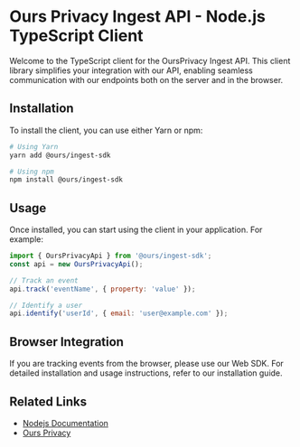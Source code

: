 # Ours Privacy Ingest API - Node.js TypeScript Client

Welcome to the TypeScript client for the OursPrivacy Ingest API. This client library simplifies your integration with our API, enabling seamless communication with our endpoints both on the server and in the browser.

## Installation

To install the client, you can use either Yarn or npm:

```bash
# Using Yarn
yarn add @ours/ingest-sdk

# Using npm
npm install @ours/ingest-sdk
```

## Usage

Once installed, you can start using the client in your application. For example:

```javascript
import { OursPrivacyApi } from '@ours/ingest-sdk';
const api = new OursPrivacyApi();

// Track an event
api.track('eventName', { property: 'value' });

// Identify a user
api.identify('userId', { email: 'user@example.com' });
```

## Browser Integration

If you are tracking events from the browser, please use our Web SDK. For detailed installation and usage instructions, refer to our installation guide.

## Related Links

- [Nodejs Documentation](https://docs.oursprivacy.com/docs/nodejs#/)
- [Ours Privacy](https://oursprivacy.com)
